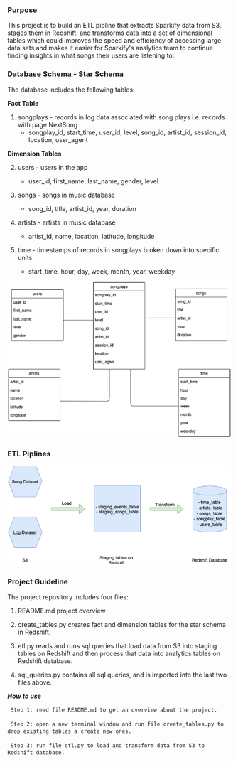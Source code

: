### Purpose

This project is to build an ETL pipline that extracts Sparkify data from S3, stages them in Redshift, and transforms data into a set of dimensional tables which could improves the speed and efficiency of accessing large data sets and makes it easier for Sparkify's analytics team to continue finding insights in what songs their users are listening to. 

### Database Schema - Star Schema

The database includes the following tables:

**Fact Table**
1. songplays - records in log data associated with song plays i.e. records with page NextSong
    - songplay_id, start_time, user_id, level, song_id, artist_id, session_id, location, user_agent

**Dimension Tables** 

2. users - users in the app
    - user_id, first_name, last_name, gender, level
    
3. songs - songs in music database
    - song_id, title, artist_id, year, duration
    
4. artists - artists in music database
    - artist_id, name, location, latitude, longitude

5. time - timestamps of records in songplays broken down into specific units
    - start_time, hour, day, week, month, year, weekday
   
![](images/schema.png)

### ETL Piplines


![](images/etl_pipline.png)


### Project Guideline

The project repository includes four files:

1. README.md project overview

2. create_tables.py creates fact and dimension tables for the star schema in Redshift.

3. etl.py reads and runs sql queries that load data from S3 into staging tables on Redshift and then process that data into analytics tables on Redshift database.

4. sql_queries.py contains all sql queries, and is imported into the last two files above.

***How to use***

     Step 1: read file README.md to get an overview about the project.
     
     Step 2: open a new terminal window and run file create_tables.py to drop existing tables a create new ones.
     
     Step 3: run file etl.py to load and transform data from S3 to Redshift database.
     
     